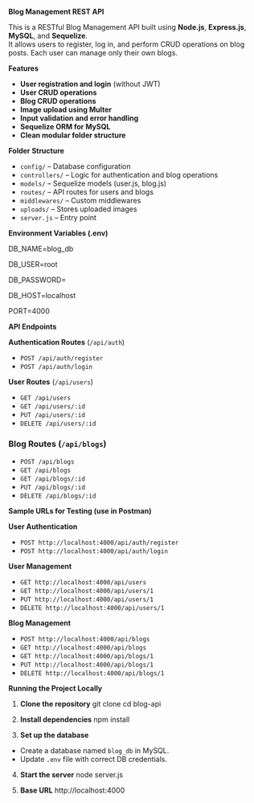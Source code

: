  **Blog Management REST API**

This is a RESTful Blog Management API built using **Node.js**, **Express.js**, **MySQL**, and **Sequelize**.  
It allows users to register, log in, and perform CRUD operations on blog posts. Each user can manage only their own blogs.

 **Features**

- **User registration and login** (without JWT)
- **User CRUD operations**
- **Blog CRUD operations**
- **Image upload using Multer**
- **Input validation and error handling**
- **Sequelize ORM for MySQL**
- **Clean modular folder structure**

 **Folder Structure**

- `config/` – Database configuration  
- `controllers/` – Logic for authentication and blog operations  
- `models/` – Sequelize models (user.js, blog.js)  
- `routes/` – API routes for users and blogs  
- `middlewares/` – Custom middlewares  
- `uploads/` – Stores uploaded images  
- `server.js` – Entry point  

 **Environment Variables (.env)**

DB_NAME=blog_db

DB_USER=root

DB_PASSWORD=

DB_HOST=localhost

PORT=4000

 **API Endpoints**

 **Authentication Routes** (`/api/auth`)
- `POST /api/auth/register`  
- `POST /api/auth/login`  

 **User Routes** (`/api/users`)
- `GET /api/users`  
- `GET /api/users/:id`  
- `PUT /api/users/:id`  
- `DELETE /api/users/:id`  

### **Blog Routes** (`/api/blogs`)
- `POST /api/blogs`  
- `GET /api/blogs`  
- `GET /api/blogs/:id`  
- `PUT /api/blogs/:id`  
- `DELETE /api/blogs/:id`  


 **Sample URLs for Testing (use in Postman)**

 **User Authentication**
- `POST http://localhost:4000/api/auth/register`  
- `POST http://localhost:4000/api/auth/login`  

 **User Management**
- `GET http://localhost:4000/api/users`  
- `GET http://localhost:4000/api/users/1`  
- `PUT http://localhost:4000/api/users/1`  
- `DELETE http://localhost:4000/api/users/1`  

 **Blog Management**
- `POST http://localhost:4000/api/blogs`  
- `GET http://localhost:4000/api/blogs`  
- `GET http://localhost:4000/api/blogs/1`  
- `PUT http://localhost:4000/api/blogs/1`  
- `DELETE http://localhost:4000/api/blogs/1`  

 **Running the Project Locally**

1. **Clone the repository**
git clone <your-repo-url>
cd blog-api

2. **Install dependencies**
npm install

3. **Set up the database**
- Create a database named `blog_db` in MySQL.
- Update `.env` file with correct DB credentials.

4. **Start the server**
node server.js


5. **Base URL**
http://localhost:4000
